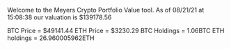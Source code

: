 Welcome to the Meyers Crypto Portfolio Value tool. 
As of 08/21/21 at 15:08:38 our valuation is $139178.56 

BTC Price = $49141.44
 ETH Price = $3230.29
BTC Holdings = 1.06BTC
 ETH holdings = 26.960005962ETH 
